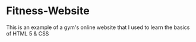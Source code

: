 # Fitness-Website
This is an example of a gym's online website that I used to learn the basics of HTML 5 &amp; CSS
